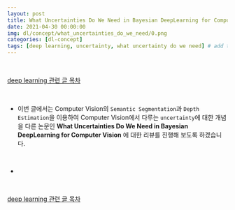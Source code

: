 ```yaml
---
layout: post
title: What Uncertainties Do We Need in Bayesian DeepLearning for Computer Vision
date: 2021-04-30 00:00:00
img: dl/concept/what_uncertainties_do_we_need/0.png
categories: [dl-concept]
tags: [deep learning, uncertainty, what uncertainty do we need] # add tag
---
```


<br>

[deep learning 관련 글 목차](https://gaussian37.github.io/dl-concept-table/)

<br>

- 이번 글에서는 Computer Vision의 `Semantic Segmentation`과 `Depth Estimation`을 이용하여 Computer Vision에서 다루는 `uncertainty`에 대한 개념을 다른 논문인 **What Uncertainties Do We Need in Bayesian DeepLearning for Computer Vision** 에 대한 리뷰를 진행해 보도록 하겠습니다.

<br>

- 



<br>

[deep learning 관련 글 목차](https://gaussian37.github.io/dl-concept-table/)

<br>
